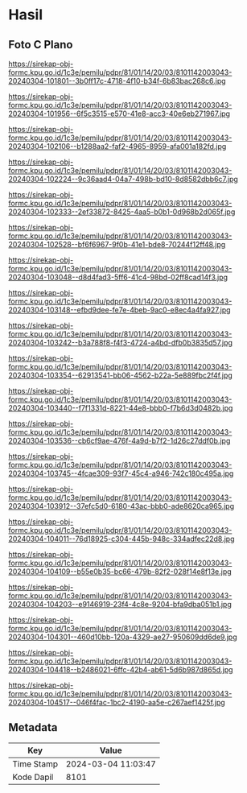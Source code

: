 # Hasil

## Foto C Plano

https://sirekap-obj-formc.kpu.go.id/1c3e/pemilu/pdpr/81/01/14/20/03/8101142003043-20240304-101801--3b0ff17c-4718-4f10-b34f-6b83bac268c6.jpg

https://sirekap-obj-formc.kpu.go.id/1c3e/pemilu/pdpr/81/01/14/20/03/8101142003043-20240304-101956--6f5c3515-e570-41e8-acc3-40e6eb271967.jpg

https://sirekap-obj-formc.kpu.go.id/1c3e/pemilu/pdpr/81/01/14/20/03/8101142003043-20240304-102106--b1288aa2-faf2-4965-8959-afa001a182fd.jpg

https://sirekap-obj-formc.kpu.go.id/1c3e/pemilu/pdpr/81/01/14/20/03/8101142003043-20240304-102224--9c36aad4-04a7-498b-bd10-8d8582dbb6c7.jpg

https://sirekap-obj-formc.kpu.go.id/1c3e/pemilu/pdpr/81/01/14/20/03/8101142003043-20240304-102333--2ef33872-8425-4aa5-b0b1-0d968b2d065f.jpg

https://sirekap-obj-formc.kpu.go.id/1c3e/pemilu/pdpr/81/01/14/20/03/8101142003043-20240304-102528--bf6f6967-9f0b-41e1-bde8-70244f12ff48.jpg

https://sirekap-obj-formc.kpu.go.id/1c3e/pemilu/pdpr/81/01/14/20/03/8101142003043-20240304-103048--d8d4fad3-5ff6-41c4-98bd-02ff8cad14f3.jpg

https://sirekap-obj-formc.kpu.go.id/1c3e/pemilu/pdpr/81/01/14/20/03/8101142003043-20240304-103148--efbd9dee-fe7e-4beb-9ac0-e8ec4a4fa927.jpg

https://sirekap-obj-formc.kpu.go.id/1c3e/pemilu/pdpr/81/01/14/20/03/8101142003043-20240304-103242--b3a788f8-f4f3-4724-a4bd-dfb0b3835d57.jpg

https://sirekap-obj-formc.kpu.go.id/1c3e/pemilu/pdpr/81/01/14/20/03/8101142003043-20240304-103354--62913541-bb06-4562-b22a-5e889fbc2f4f.jpg

https://sirekap-obj-formc.kpu.go.id/1c3e/pemilu/pdpr/81/01/14/20/03/8101142003043-20240304-103440--f7f1331d-8221-44e8-bbb0-f7b6d3d0482b.jpg

https://sirekap-obj-formc.kpu.go.id/1c3e/pemilu/pdpr/81/01/14/20/03/8101142003043-20240304-103536--cb6cf9ae-476f-4a9d-b7f2-1d26c27ddf0b.jpg

https://sirekap-obj-formc.kpu.go.id/1c3e/pemilu/pdpr/81/01/14/20/03/8101142003043-20240304-103745--4fcae309-93f7-45c4-a946-742c180c495a.jpg

https://sirekap-obj-formc.kpu.go.id/1c3e/pemilu/pdpr/81/01/14/20/03/8101142003043-20240304-103912--37efc5d0-6180-43ac-bbb0-ade8620ca965.jpg

https://sirekap-obj-formc.kpu.go.id/1c3e/pemilu/pdpr/81/01/14/20/03/8101142003043-20240304-104011--76d18925-c304-445b-948c-334adfec22d8.jpg

https://sirekap-obj-formc.kpu.go.id/1c3e/pemilu/pdpr/81/01/14/20/03/8101142003043-20240304-104109--b55e0b35-bc66-479b-82f2-028f14e8f13e.jpg

https://sirekap-obj-formc.kpu.go.id/1c3e/pemilu/pdpr/81/01/14/20/03/8101142003043-20240304-104203--e9146919-23f4-4c8e-9204-bfa9dba051b1.jpg

https://sirekap-obj-formc.kpu.go.id/1c3e/pemilu/pdpr/81/01/14/20/03/8101142003043-20240304-104301--460d10bb-120a-4329-ae27-950609dd6de9.jpg

https://sirekap-obj-formc.kpu.go.id/1c3e/pemilu/pdpr/81/01/14/20/03/8101142003043-20240304-104418--b2486021-6ffc-42b4-ab61-5d6b987d865d.jpg

https://sirekap-obj-formc.kpu.go.id/1c3e/pemilu/pdpr/81/01/14/20/03/8101142003043-20240304-104517--046f4fac-1bc2-4190-aa5e-c267aef1425f.jpg


## Metadata

| Key        | Value               |
| ---------- | ------------------- |
| Time Stamp | 2024-03-04 11:03:47 |
| Kode Dapil | 8101                |



